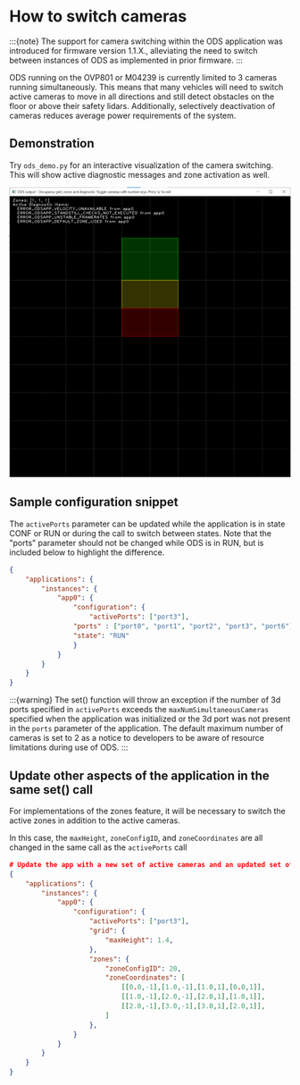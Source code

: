 # How to switch cameras

:::{note}
The support for camera switching within the ODS application was introduced for firmware version 1.1.X., alleviating the need to switch between instances of ODS as implemented in prior firmware.
:::

ODS running on the OVP801 or M04239 is currently limited to 3 cameras running simultaneously. This means that many vehicles will need to switch active cameras to move in all directions and still detect obstacles on the floor or above their safety lidars. Additionally, selectively deactivation of cameras reduces average power requirements of the system.

## Demonstration

Try `ods_demo.py` for an interactive visualization of the camera switching.  This will show active diagnostic messages and zone activation as well.

![](changing_views.gif)

## Sample configuration snippet

The `activePorts` parameter can be updated while the application is in state CONF or RUN or during the call to switch between states. Note that the "ports" parameter should not be changed while ODS is in RUN, but is included below to highlight the difference.

```json title
{
    "applications": {
        "instances": {
            "app0": {
                "configuration": {
                    "activePorts": ["port3"],
                "ports" : ["port0", "port1", "port2", "port3", "port6"],
                "state": "RUN"
                }
            }
        }
    }
}
```

:::{warning}
The set() function will throw an exception if the number of 3d ports specified in `activePorts` exceeds the `maxNumSimultaneousCameras` specified when the application was initialized or the 3d port was not present in the `ports` parameter of the application. The default maximum number of cameras is set to 2 as a notice to developers to be aware of resource limitations during use of ODS.
:::

## Update other aspects of the application in the same set() call

For implementations of the zones feature, it will be necessary to switch the active zones in addition to the active cameras.

In this case, the `maxHeight`, `zoneConfigID`, and `zoneCoordinates` are all changed in the same call as the `activePorts` call

```json title="Change active cameras while ODS is in sta"
# Update the app with a new set of active cameras and an updated set of zones
{
    "applications": {
        "instances": {
            "app0": {
                "configuration": {
                    "activePorts": ["port3"],
                    "grid": {
                        "maxHeight": 1.4,
                    },
                    "zones": {
                        "zoneConfigID": 20,
                        "zoneCoordinates": [
                            [[0.0,-1],[1.0,-1],[1.0,1],[0.0,1]],
                            [[1.0,-1],[2.0,-1],[2.0,1],[1.0,1]],
                            [[2.0,-1],[3.0,-1],[3.0,1],[2.0,1]],
                        ]
                    },
                }
            }
        }
    }
}
```